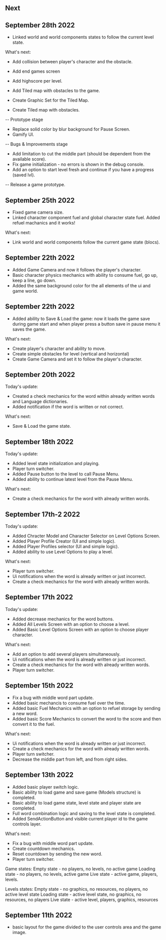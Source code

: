 ## Next

## September 28th 2022

- Linked world and world components states to follow the current level state.

What's next:

- Add collision between player's character and the obstacle.
- Add end games screen
- Add highscore per level.

- Add Tiled map with obstacles to the game.
- Create Graphic Set for the Tiled Map.
- Create Tiled map with obstacles.

-- Prototype stage

- Replace solid color by blur background for Pause Screen.
- Gamify UI.

-- Bugs & Improvements stage

- Add limitation to cut the middle part (should be dependent from the available score).
- Fix game initialization - no errors is shown in the debug console.
- Add an option to start level fresh and continue if you have a progress (saved lvl).

-- Release a game prototype.


## September 25th 2022
- Fixed game camera size.
- Linked character component fuel and global character state fuel. Added refuel machanics and it works!

What's next:
- Link world and world components follow the current game state (blocs).


## September 22th 2022
- Added Game Camera and now it follows the player's character.
- Basic character physics mechanics with ability to consume fuel, go up, keep a line, go down.
- Added the same background color for the all elements of the ui and game world.


## September 22th 2022

- Added ability to Save & Load the game: now it loads the game save during game start and when player press a button save in pause menu it saves the game.

What's next:
- Create player's character and ability to move.
- Create simple obstacles for level (vertical and horizontal)
- Create Game Camera and set it to follow the player's character.

## September 20th 2022

Today's update:
- Created a check mechanics for the word within already written words and Language dictionaries.
- Added notification if the word is written or not correct.

What's next:
- Save & Load the game state.


## September 18th 2022

Today's update:
- Added level state initialization and playing.
- Player turn switcher.
- Added Pause button to the level to call Pause Menu.
- Added ability to continue latest level from the Pause Menu.

What's next:
- Create a check mechanics for the word with already written words.

## September 17th-2 2022

Today's update:
- Added Chracter Model and Character Selector on Level Options Screen.
- Added Player Profile Creator (UI and simple logic).
- Added Player Profiles selector (UI and simple logic).
- Added ability to use Level Options to play a level.


What's next:
- Player turn switcher.
- Ui notifications when the word is already written or just incorrect.
- Create a check mechanics for the word with already written words.

## September 17th 2022

Today's update:
- Added decrease mechanics for the word buttons.
- Added All Levels Screen with an option to choose a level.
- Added Basic Level Options Screen with an option to choose player character.

What's next:
- Add an option to add several players simultaneously.
- Ui notifications when the word is already written or just incorrect.
- Create a check mechanics for the word with already written words.
- Player turn switcher.


## September 15th 2022

- Fix a bug with middle word part update.
- Added basic mechancis to consume fuel over the time.
- Added basic Fuel Mechanics with an option to refuel storage by sending a new word.
- Added basic Score Mechanics to convert the word to the score and then convert it to the fuel.

What's next:
- Ui notifications when the word is already written or just incorrect.
- Create a check mechanics for the word with already written words.
- Player turn switcher.
- Decrease the middle part from left, and from right sides.

## September 13th 2022

- Added basic player switch logic.
- Basic ability to load game and save game (Models structure) is completed.
- Basic ability to load game state, level state and player state are completed.
- Full word combination logic and saving to the level state is completed.
- Added SendActionButton and visible current player id to the game controls layer.

What's next:
- Fix a bug with middle word part update.
- Create countdown mechanics.
- Reset countdown by sending the new word.
- Player turn switcher.


Game states:
Empty state - no players, no levels, no active game
Loading state - no players, no levels, active game
Live state - active game, players, levels.

Levels states:
Empty state - no graphics, no resources, no players, no active level state
Loading state - active level state, no graphics, no resources, no players
Live state - active level, players, graphics, resources 


## September 11th 2022

- basic layout for the game divided to the user controls area and the game image.
